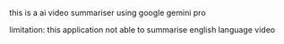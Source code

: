 this is a ai video summariser using google gemini pro

limitation: 
this application not able to summarise  english language video
